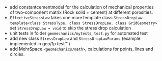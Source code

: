 - add constantcementmodel for the calculation of mechanical properties of two-component matrix (Rock solid + cement) at different porosities.
- `EffectiveStressLaw` takes one more template class `StressDropLaw`
  `template<class StressType, class StressDropLaw, class GridGeometry>`
  set `StressDropLaw = void` to skip the stress drop calculation
- unit tests in folder `geomechanics/mytests`, `test.py` for automated test
- add new class `StressDropLaw` and `StressDropLawParams` (example implemented in geo/1p test''')
- add MohrSpace  `<geomechanics/math>`, calculations for points, lines and circles.